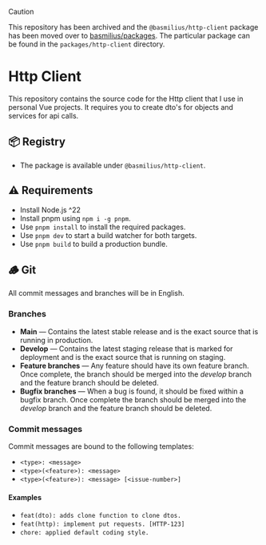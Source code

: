 > [!CAUTION]
> This repository has been archived and the `@basmilius/http-client` package has been moved over to [basmilius/packages](https://github.com/basmilius/packages). The particular package can be found in the `packages/http-client` directory.

# Http Client

This repository contains the source code for the Http client that I use in personal Vue
projects. It requires you to create dto's for objects and services for api calls.

## 📦 Registry

- The package is available under `@basmilius/http-client`.

## ⚠️ Requirements

- Install Node.js ^22
- Install pnpm using `npm i -g pnpm`.
- Use `pnpm install` to install the required packages.
- Use `pnpm dev` to start a build watcher for both targets.
- Use `pnpm build` to build a production bundle.

## 🪵 Git

All commit messages and branches will be in English.

### Branches

- **Main** — Contains the latest stable release and is the exact source that is running in production.
- **Develop** — Contains the latest staging release that is marked for deployment and is the exact source that is running on staging.
- **Feature branches** — Any feature should have its own feature branch. Once complete, the branch should be merged into the _develop_ branch and the feature branch should be deleted.
- **Bugfix branches** — When a bug is found, it should be fixed within a bugfix branch. Once complete the branch should be merged into the _develop_ branch and the feature branch should be deleted.

### Commit messages

Commit messages are bound to the following templates:

- `<type>: <message> `
- `<type>(<feature>): <message>`
- `<type>(<feature>): <message> [<issue-number>]`

#### Examples

- `feat(dto): adds clone function to clone dtos.`
- `feat(http): implement put requests. [HTTP-123]`
- `chore: applied default coding style.`
